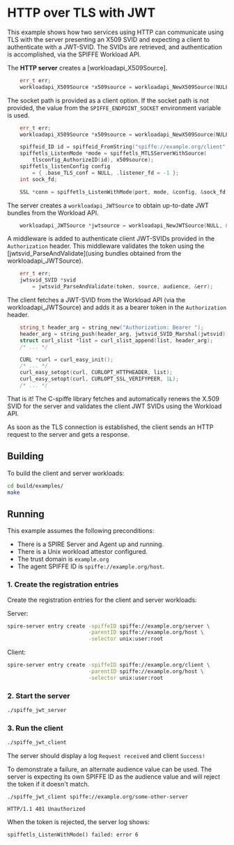# HTTP over TLS with JWT

This example shows how two services using HTTP can communicate using TLS with the server presenting an X509 SVID and expecting a client to authenticate with a JWT-SVID. The SVIDs are retrieved, and authentication is accomplished, via the SPIFFE Workload API.

The **HTTP server** creates a [workloadapi_X509Source].

```C++
    err_t err;
    workloadapi_X509Source *x509source = workloadapi_NewX509Source(NULL, &err);
```

The socket path is provided as a client option. If the socket path is not provided, the value from the `SPIFFE_ENDPOINT_SOCKET` environment variable is used.

```C++
    err_t err;
    workloadapi_X509Source *x509source = workloadapi_NewX509Source(NULL, &err);
```
```C++
    spiffeid_ID id = spiffeid_FromString("spiffe://example.org/client", &err);
    spiffetls_ListenMode *mode = spiffetls_MTLSServerWithSource(
        tlsconfig_AuthorizeID(id), x509source);
    spiffetls_listenConfig config
        = { .base_TLS_conf = NULL, .listener_fd = -1 };
    int sock_fd;

    SSL *conn = spiffetls_ListenWithMode(port, mode, &config, &sock_fd, &err);
```

The server creates a `workloadapi_JWTSource` to obtain up-to-date JWT bundles from the Workload API.

```C++
    workloadapi_JWTSource *jwtsource = workloadapi_NewJWTSource(NULL, &err);
```

A middleware is added to authenticate client JWT-SVIDs provided in the `Authorization` header.
This middleware validates the token using the [jwtsvid_ParseAndValidate](using bundles obtained from the workloadapi_JWTSource).

```C++
    err_t err;
    jwtsvid_SVID *svid
        = jwtsvid_ParseAndValidate(token, source, audience, &err);
```

The client fetches a JWT-SVID from the Workload API (via the workloadapi_JWTSource) and adds it as a bearer token in the `Authorization` header.
```C++
    string_t header_arg = string_new("Authorization: Bearer ");
    header_arg = string_push(header_arg, jwtsvid_SVID_Marshal(jwtsvid));
    struct curl_slist *list = curl_slist_append(list, header_arg);
    /* ... */
```

```C++
    CURL *curl = curl_easy_init();
    /* ... */
    curl_easy_setopt(curl, CURLOPT_HTTPHEADER, list);
    curl_easy_setopt(curl, CURLOPT_SSL_VERIFYPEER, 1L);
    /* ... */
```

That is it! The C-spiffe library fetches and automatically renews the X.509 SVID for the server and validates the client JWT SVIDs using the Workload API.

As soon as the TLS connection is established, the client sends an HTTP request to the server and gets a response.

## Building
To build the client and server workloads:
```bash
cd build/examples/
make
```

## Running
This example assumes the following preconditions:
- There is a SPIRE Server and Agent up and running.
- There is a Unix workload attestor configured.
- The trust domain is `example.org`
- The agent SPIFFE ID is `spiffe://example.org/host`.

### 1. Create the registration entries
Create the registration entries for the client and server workloads:

Server:
```bash
spire-server entry create -spiffeID spiffe://example.org/server \
                          -parentID spiffe://example.org/host \
                          -selector unix:user:root
```

Client: 
```bash
spire-server entry create -spiffeID spiffe://example.org/client \
                          -parentID spiffe://example.org/host \
                          -selector unix:user:root
```

### 2. Start the server
```bash
./spiffe_jwt_server
```

### 3. Run the client
```bash
./spiffe_jwt_client
```

The server should display a log `Request received` and client `Success!`

To demonstrate a failure, an alternate audience value can be used. The server is expecting its own SPIFFE ID as the audience value and will reject the token if it doesn't match.

```
./spiffe_jwt_client spiffe://example.org/some-other-server

HTTP/1.1 401 Unauthorized
```

When the token is rejected, the server log shows:

```
spiffetls_ListenWithMode() failed: error 6
```
